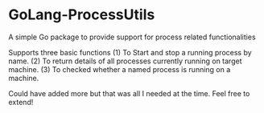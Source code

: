 # GoLang-ProcessUtils
A simple Go package to provide support for process related functionalities

Supports three basic functions
(1) To Start and stop a running process by name.
(2) To return details of all processes currently running on target machine.
(3) To checked whether a named process is running on a machine.

Could have added more but that was all I needed at the time. Feel free to extend!
